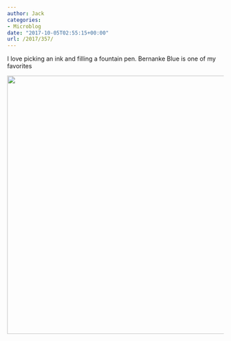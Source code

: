 ```yaml
---
author: Jack
categories:
- Microblog
date: "2017-10-05T02:55:15+00:00"
url: /2017/357/
---
```

I love picking an ink and filling a fountain pen. Bernanke Blue is one of my favorites

<img src="/img/2017/10/44d7f18bcc1348a3b95ec04cd6e868d8.jpg" width="600" height="600" />